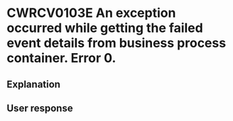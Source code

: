 # CWRCV0103E An exception occurred while getting the failed event details from business process container. Error 0.

## Explanation

## User response